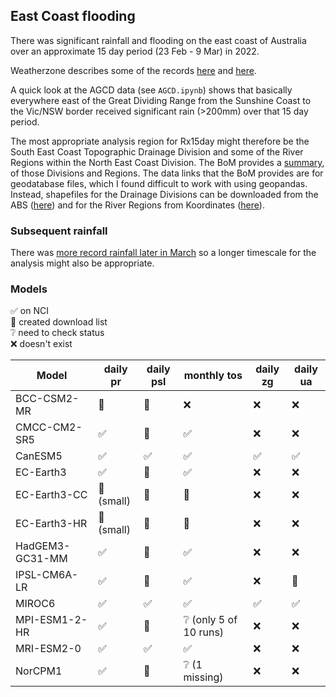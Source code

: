 ## East Coast flooding

There was significant rainfall and flooding on the east coast of Australia
over an approximate 15 day period (23 Feb - 9 Mar) in 2022.

Weatherzone describes some of the records
[here](https://www.weatherzone.com.au/news/how-rare-was-this-rain-and-flooding-event/536508) and
[here](https://www.weatherzone.com.au/news/sydney-gradually-clearing-after-16-day-deluge/536560).

A quick look at the AGCD data (see `AGCD.ipynb`) shows that basically everywhere
east of the Great Dividing Range from the Sunshine Coast to the Vic/NSW border
received significant rain (>200mm) over that 15 day period.

The most appropriate analysis region for Rx15day might therefore be
the South East Coast Topographic Drainage Division
and some of the River Regions within the North East Coast Division.
The BoM provides a [summary](http://www.bom.gov.au/water/about/riverBasinAuxNav.shtml),
of those Divisions and Regions.
The data links that the BoM provides are for geodatabase files,
which I found difficult to work with using geopandas.
Instead,
shapefiles for the Drainage Divisions can be downloaded from the ABS
([here](https://www.abs.gov.au/statistics/standards/australian-statistical-geography-standard-asgs-edition-3/jul2021-jun2026/access-and-downloads/digital-boundary-files)) and for the River Regions from Koordinates
([here](https://koordinates.com/layer/741-australias-river-basins-1997/)).

### Subsequent rainfall

There was [more record rainfall later in March](https://www.weatherzone.com.au/news/floodwater-rising-after-250-to-350mm-hits-qld-and-nsw-in-last-24-hours/536798)
so a longer timescale for the analysis might also be appropriate.

### Models

:white_check_mark: on NCI  
:black_square_button: created download list  
:grey_question: need to check status  
:x: doesn't exist  

| Model           | daily pr | daily psl | monthly tos |  daily zg |  daily ua |
| ---             | ---      | ---       | ---         | --        | --        |
| BCC-CSM2-MR     | :black_square_button: | :black_square_button:  | :x: | :x: | :x: |
| CMCC-CM2-SR5    | :white_check_mark: | :black_square_button: | :white_check_mark: | :x: | :x: |
| CanESM5         | :white_check_mark: | :white_check_mark: | :white_check_mark: | :white_check_mark: | :white_check_mark: |
| EC-Earth3       | :white_check_mark: | :black_square_button: | :white_check_mark: | :x: | :x: |
| EC-Earth3-CC    | :black_square_button: (small) | :black_square_button: | :black_square_button: | :x: | :x: |
| EC-Earth3-HR    | :black_square_button: (small) | :black_square_button: | :black_square_button: | :x: | :x: |
| HadGEM3-GC31-MM | :white_check_mark: | :black_square_button: | :white_check_mark: | :x: | :x: |
| IPSL-CM6A-LR    | :white_check_mark: | :black_square_button: | :white_check_mark: | :x: | :black_square_button: |
| MIROC6          | :white_check_mark: | :white_check_mark: | :white_check_mark: | :white_check_mark: | :white_check_mark: |
| MPI-ESM1-2-HR   | :white_check_mark: | :black_square_button: | :grey_question: (only 5 of 10 runs) | :x: | :x: |
| MRI-ESM2-0      | :white_check_mark: | :white_check_mark: | :white_check_mark: | :x: | :x: |
| NorCPM1         | :white_check_mark: | :black_square_button: | :grey_question: (1 missing) | :x: | :x: |
